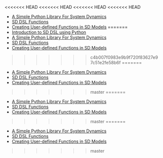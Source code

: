 <<<<<<< HEAD
<<<<<<< HEAD
<<<<<<< HEAD
<<<<<<< HEAD
- [A Simple Python Library For System Dynamics](/sd-dsl/simple_python_library_sd_dsl/simple_python_library_sd_dsl.html)
- [SD DSL Functions](/sd-dsl/sd_dsl_functions/sd_dsl_functions.html)
- [Creating User-defined Functions in SD Models](/sd-dsl/sd_user_defined_functions/sd_user_defined_functions.html)
=======
- [Introduction to SD DSL using Python](/step-by-step-guides/introduction_sd_dsl/introduction_sd_dsl.html)
- [A Simple Python Library For System Dynamics](/sd-dsl/in-depth/in_depth_simple_python_library_sd_dsl/in_depth_simple_python_library_sd_dsl.html)
- [SD DSL Functions](/sd-dsl/in-depth/in_depth_sd_dsl_functions/in_depth_sd_dsl_functions.html)
- [Creating User-defined Functions in SD Models](/sd-dsl/how-to/how_to_sd_user_defined_functions/how_to_sd_user_defined_functions.html)
>>>>>>> c4b007f0983e9b9f720f83627e97c51e2fe58b6f
=======
- [A Simple Python Library For System Dynamics](/sd-dsl/simple_python_library_sd_dsl/simple_python_library_sd_dsl.html)
- [SD DSL Functions](/sd-dsl/sd_dsl_functions/sd_dsl_functions.html)
- [Creating User-defined Functions in SD Models](/sd-dsl/sd_user_defined_functions/sd_user_defined_functions.html)
>>>>>>> master
=======
- [A Simple Python Library For System Dynamics](/sd-dsl/simple_python_library_sd_dsl/simple_python_library_sd_dsl.html)
- [SD DSL Functions](/sd-dsl/sd_dsl_functions/sd_dsl_functions.html)
- [Creating User-defined Functions in SD Models](/sd-dsl/sd_user_defined_functions/sd_user_defined_functions.html)
>>>>>>> master
=======
- [A Simple Python Library For System Dynamics](/sd-dsl/simple_python_library_sd_dsl/simple_python_library_sd_dsl.html)
- [SD DSL Functions](/sd-dsl/sd_dsl_functions/sd_dsl_functions.html)
- [Creating User-defined Functions in SD Models](/sd-dsl/sd_user_defined_functions/sd_user_defined_functions.html)
>>>>>>> master
